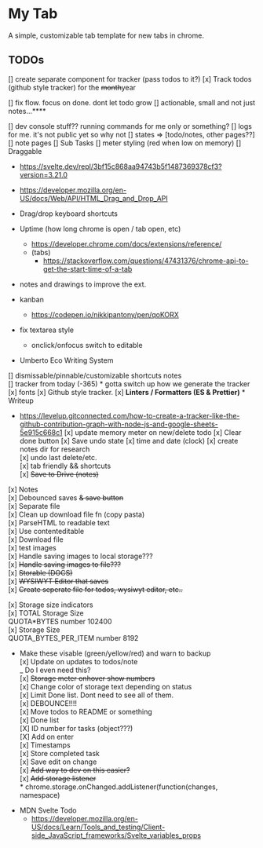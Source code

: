 # My Tab

A simple, customizable tab template for new tabs in chrome.

## TODOs

[] create separate component for tracker (pass todos to it?)
[x] Track todos (github style tracker) for the ~~month~~year

[] fix flow. focus on done. dont let todo grow
[] actionable, small and not just notes...\*\*\*\*

[] dev console stuff?? running commands for me only or something?
[] logs for me. it's not public yet so why not
[] states => [todo/notes, other pages??]
[] note pages
[] Sub Tasks
[] meter styling (red when low on memory)
[] Draggable

- https://svelte.dev/repl/3bf15c868aa94743b5f1487369378cf3?version=3.21.0
- https://developer.mozilla.org/en-US/docs/Web/API/HTML_Drag_and_Drop_API
- Drag/drop keyboard shortcuts

- Uptime (how long chrome is open / tab open, etc)

  - https://developer.chrome.com/docs/extensions/reference/
  - (tabs)
    - https://stackoverflow.com/questions/47431376/chrome-api-to-get-the-start-time-of-a-tab

- notes and drawings to improve the ext.
- kanban

  - https://codepen.io/nikkipantony/pen/qoKORX

- fix textarea style

  - onclick/onfocus switch to editable

- Umberto Eco Writing System

[] dismissable/pinnable/customizable shortcuts notes  
[] tracker from today (-365) \* gotta switch up how we generate the tracker
[x] fonts
[x] Github style tracker.
[x] **Linters / Formatters (ES & Prettier)** \* Writeup

- https://levelup.gitconnected.com/how-to-create-a-tracker-like-the-github-contribution-graph-with-node-js-and-google-sheets-5e915c668c1
  [x] update memory meter on new/delete todo
  [x] Clear done button
  [x] Save undo state
  [x] time and date (clock)
  [x] create notes dir for research  
  [x] undo last delete/etc.  
  [x] tab friendly && shortcuts  
  [x] ~~Save to Drive (notes)~~

[x] Notes  
 [x] Debounced saves ~~& save button~~  
 [x] Separate file  
 [x] Clean up download file fn (copy pasta)  
 [x] ParseHTML to readable text  
 [x] Use contenteditable  
 [x] Download file  
 [x] test images  
 [x] Handle saving images to local storage???  
 [x] ~~Handle saving images to file???~~  
 [x] ~~Storable (DOCS)~~  
 [x] ~~WYSIWYT Editor that saves~~  
 [x] ~~Create seperate file for todos, wysiwyt editor, etc..~~

[x] Storage size indicators  
 [x] TOTAL Storage Size  
 QUOTA\*BYTES number 102400  
 [x] Storage Size  
 QUOTA_BYTES_PER_ITEM number 8192

- Make these visable (green/yellow/red) and warn to backup  
   [x] Update on updates to todos/note  
   \_ Do I even need this?  
  [x] ~~Storage meter onhover show numbers~~  
  [x] Change color of storage text depending on status  
  [x] Limit Done list. Dont need to see all of them.  
  [x] DEBOUNCE!!!!  
  [x] Move todos to README or something  
  [x] Done list  
  [X] ID number for tasks (object???)  
  [X] Add on enter  
  [x] Timestamps  
  [x] Store completed task  
  [x] Save edit on change  
  [x] ~~Add way to dev on this easier?~~  
  [x] ~~Add storage listener~~  
   \* chrome.storage.onChanged.addListener(function(changes, namespace)

* MDN Svelte Todo
  - https://developer.mozilla.org/en-US/docs/Learn/Tools_and_testing/Client-side_JavaScript_frameworks/Svelte_variables_props
